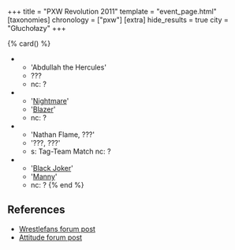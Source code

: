+++
title = "PXW Revolution 2011"
template = "event_page.html"
[taxonomies]
chronology = ["pxw"]
[extra]
hide_results = true
city = "Głuchołazy"
+++

{% card() %}
- - 'Abdullah the Hercules'
  - ???
  - nc: ?
- - '[Nightmare](@/w/nightmare.md)'
  - '[Blazer](@/w/blazer.md)'
  - nc: ?
- - 'Nathan Flame, ???'
  - '???, ???'
  - s: Tag-Team Match
    nc: ?
- - '[Black Joker](@/w/black-joker.md)'
  - '[Manny](@/w/manny.md)'
  - nc: ?
{% end %}

## References

* [Wrestlefans forum post](https://wrestlefans.pl/forum/viewtopic.php?f=247&t=36486)
* [Attitude forum post](https://forum.wrestling.pl/topic/33240-pxw-revolution-23062013/)

